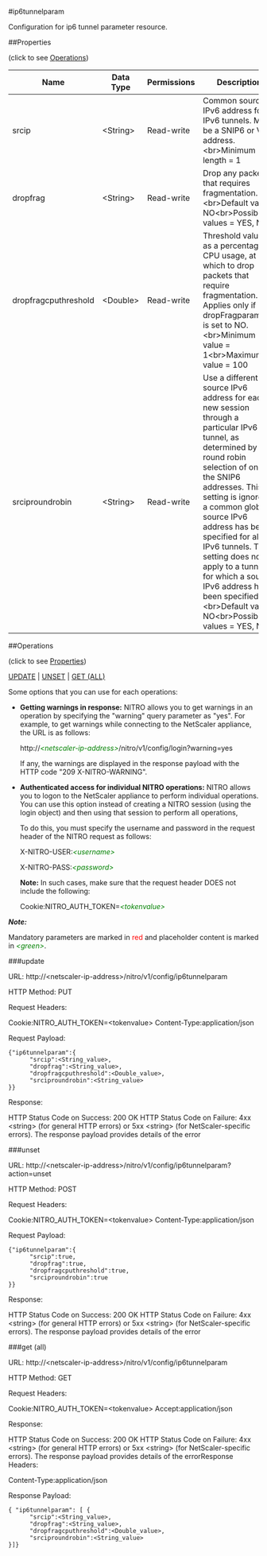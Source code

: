 #ip6tunnelparam

Configuration for ip6 tunnel parameter resource.


##Properties 
<span>(click to see [Operations](#operations))</span>


<table><thead><tr><th>Name</th><th> Data Type</th><th> Permissions</th><th>Description</th></tr></thead><tbody><tr><td>srcip</td><td>&lt;String></td><td>Read-write</td><td>Common source IPv6 address for all IPv6 tunnels. Must be a SNIP6 or VIP6 address.&lt;br>Minimum length = 1</td><tr><tr><td>dropfrag</td><td>&lt;String></td><td>Read-write</td><td>Drop any packet that requires fragmentation.&lt;br>Default value: NO&lt;br>Possible values = YES, NO</td><tr><tr><td>dropfragcputhreshold</td><td>&lt;Double></td><td>Read-write</td><td>Threshold value, as a percentage of CPU usage, at which to drop packets that require fragmentation. Applies only if dropFragparameter is set to NO.&lt;br>Minimum value = 1&lt;br>Maximum value = 100</td><tr><tr><td>srciproundrobin</td><td>&lt;String></td><td>Read-write</td><td>Use a different source IPv6 address for each new session through a particular IPv6 tunnel, as determined by round robin selection of one of the SNIP6 addresses. This setting is ignored if a common global source IPv6 address has been specified for all the IPv6 tunnels. This setting does not apply to a tunnel for which a source IPv6 address has been specified.&lt;br>Default value: NO&lt;br>Possible values = YES, NO</td><tr></tbody></table>
##Operations 
<span>(click to see [Properties](#properties))</span>


[UPDATE](#update) | [UNSET](#unset) | [GET (ALL)](#get-(all))


Some options that you can use for each operations:
<ul><li><p><b>Getting warnings in response:</b> NITRO allows you to get warnings in an operation by specifying the "warning" query parameter as "yes". For example, to get warnings while connecting to the NetScaler appliance, the URL is as follows:</p><p>http://<span style="color:green;font-style:italic;">&lt;netscaler-ip-address&gt;</span>/nitro/v1/config/login?warning=yes</p><p>If any, the warnings are displayed in the response payload with the HTTP code "209 X-NITRO-WARNING".</p></li><li><p><b>Authenticated access for individual NITRO operations:</b> NITRO allows you to logon to the NetScaler appliance to perform individual operations. You can use this option instead of creating a NITRO session (using the login object) and then using that session to perform all operations,</p><p>To do this, you must specify the username and password in the request header of the NITRO request as follows:</p><p>X-NITRO-USER:<span style="color:green;font-style:italic;">&lt;username&gt;</span></p><p>X-NITRO-PASS:<span style="color:green;font-style:italic;">&lt;password&gt;</span></p><p><b>Note:</b> In such cases, make sure that the request header DOES not include the following:</p><p>Cookie:NITRO_AUTH_TOKEN=<span style="color:green;font-style:italic;">&lt;tokenvalue&gt;</span></p></li></ul>



***Note:*** 
Mandatory parameters are marked in <span style="color:#FF0000;">red</span> and placeholder content is marked in <span style="color:green;font-style:italic">&lt;green&gt;</span>.

###update



URL: http://&lt;netscaler-ip-address&gt;/nitro/v1/config/ip6tunnelparam
HTTP Method: PUT
Request Headers:

Cookie:NITRO_AUTH_TOKEN=&lt;tokenvalue&gt;Content-Type:application/json

Request Payload: ```{"ip6tunnelparam":{      "srcip":<String_value>,      "dropfrag":<String_value>,      "dropfragcputhreshold":<Double_value>,      "srciproundrobin":<String_value>}}```
Response:
HTTP Status Code on Success: 200 OKHTTP Status Code on Failure: 4xx &lt;string&gt; (for general HTTP errors) or 5xx &lt;string&gt; (for NetScaler-specific errors). The response payload provides details of the error


###unset



URL: http://&lt;netscaler-ip-address&gt;/nitro/v1/config/ip6tunnelparam?action=unset
HTTP Method: POST
Request Headers:

Cookie:NITRO_AUTH_TOKEN=&lt;tokenvalue&gt;Content-Type:application/json

Request Payload: ```{"ip6tunnelparam":{      "srcip":true,      "dropfrag":true,      "dropfragcputhreshold":true,      "srciproundrobin":true}}```
Response:
HTTP Status Code on Success: 200 OKHTTP Status Code on Failure: 4xx &lt;string&gt; (for general HTTP errors) or 5xx &lt;string&gt; (for NetScaler-specific errors). The response payload provides details of the error


###get (all)



URL: http://&lt;netscaler-ip-address&gt;/nitro/v1/config/ip6tunnelparam
HTTP Method: GET
Request Headers:

Cookie:NITRO_AUTH_TOKEN=&lt;tokenvalue&gt;Accept:application/json

Response:
HTTP Status Code on Success: 200 OKHTTP Status Code on Failure: 4xx &lt;string&gt; (for general HTTP errors) or 5xx &lt;string&gt; (for NetScaler-specific errors). The response payload provides details of the errorResponse Headers:

Content-Type:application/json

Response Payload: ```{ "ip6tunnelparam": [ {      "srcip":<String_value>,      "dropfrag":<String_value>,      "dropfragcputhreshold":<Double_value>,      "srciproundrobin":<String_value>}]}```



